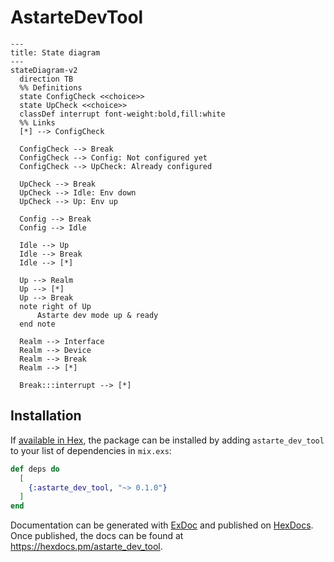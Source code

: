 # AstarteDevTool

```mermaid
---
title: State diagram
---
stateDiagram-v2
  direction TB
  %% Definitions
  state ConfigCheck <<choice>>
  state UpCheck <<choice>>
  classDef interrupt font-weight:bold,fill:white
  %% Links
  [*] --> ConfigCheck

  ConfigCheck --> Break
  ConfigCheck --> Config: Not configured yet
  ConfigCheck --> UpCheck: Already configured
  
  UpCheck --> Break
  UpCheck --> Idle: Env down
  UpCheck --> Up: Env up

  Config --> Break
  Config --> Idle
  
  Idle --> Up
  Idle --> Break
  Idle --> [*]
  
  Up --> Realm
  Up --> [*]
  Up --> Break
  note right of Up
      Astarte dev mode up & ready
  end note

  Realm --> Interface
  Realm --> Device
  Realm --> Break
  Realm --> [*]

  Break:::interrupt --> [*]
```

## Installation

If [available in Hex](https://hex.pm/docs/publish), the package can be installed
by adding `astarte_dev_tool` to your list of dependencies in `mix.exs`:

```elixir
def deps do
  [
    {:astarte_dev_tool, "~> 0.1.0"}
  ]
end
```

Documentation can be generated with [ExDoc](https://github.com/elixir-lang/ex_doc)
and published on [HexDocs](https://hexdocs.pm). Once published, the docs can
be found at <https://hexdocs.pm/astarte_dev_tool>.

